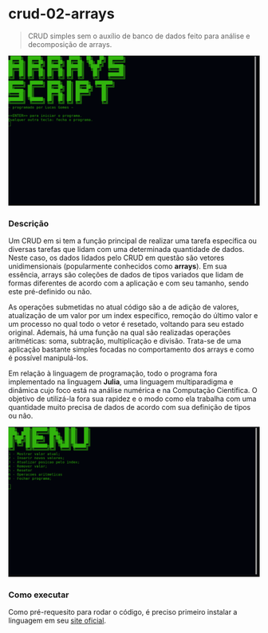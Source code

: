 # crud-02-arrays
> CRUD simples sem o auxílio de banco de dados feito para análise e decomposição de arrays.

![Imagem1](screenshot_tela_inicial.png)

### Descrição
Um CRUD em si tem a função principal de realizar uma tarefa específica ou diversas tarefas que lidam com uma determinada quantidade de dados. Neste caso, os dados lidados pelo CRUD em questão são vetores unidimensionais (popularmente conhecidos como **arrays**). Em sua essência, arrays são coleções de dados de tipos variados que lidam de formas diferentes de acordo com a aplicação e com seu tamanho, sendo este pré-definido ou não.

As operações submetidas no atual código são a de adição de valores, atualização de um valor por um index específico, remoção do último valor e um processo no qual todo o vetor é resetado, voltando para seu estado original. Ademais, há uma função na qual são realizadas operações aritméticas: soma, subtração, multiplicação e divisão. Trata-se de uma aplicação bastante simples focadas no comportamento dos arrays e como é possível manipulá-los.

Em relação à linguagem de programação, todo o programa fora implementado na linguagem **Julia**, uma linguagem multiparadigma e dinâmica cujo foco está na análise numérica e na Computação Científica. O objetivo de utilizá-la fora sua rapidez e o modo como ela trabalha com uma quantidade muito precisa de dados de acordo com sua definição de tipos ou não.

![Imagem2](screenshot_menu.png)

### Como executar
Como pré-requesito para rodar o código, é preciso primeiro instalar a linguagem em seu [site oficial](https://julialang.org/downloads/).
